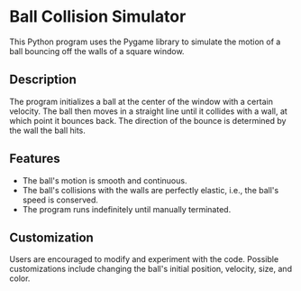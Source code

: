 # Ball Collision Simulator

This Python program uses the Pygame library to simulate the motion of a ball bouncing off the walls of a square window.

## Description

The program initializes a ball at the center of the window with a certain velocity. The ball then moves in a straight line until it collides with a wall, at which point it bounces back. The direction of the bounce is determined by the wall the ball hits.

## Features

- The ball's motion is smooth and continuous.
- The ball's collisions with the walls are perfectly elastic, i.e., the ball's speed is conserved.
- The program runs indefinitely until manually terminated.

## Customization

Users are encouraged to modify and experiment with the code. Possible customizations include changing the ball's initial position, velocity, size, and color.

